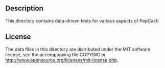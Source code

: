 Description
------------

This directory contains data-driven tests for various aspects of PepCash.

License
--------

The data files in this directory are distributed under the MIT software
license, see the accompanying file COPYING or
http://www.opensource.org/licenses/mit-license.php.

